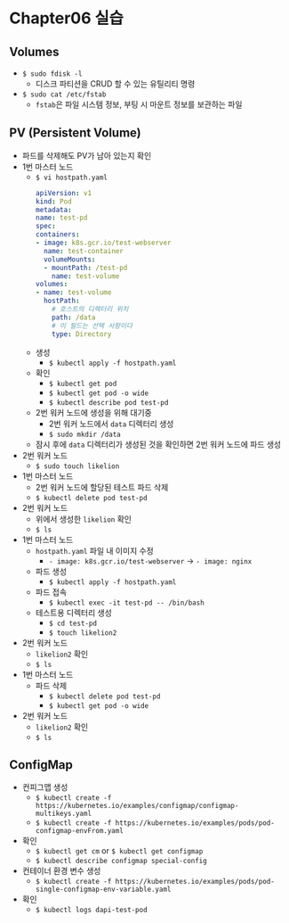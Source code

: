 # Chapter06 실습

## Volumes
* `$ sudo fdisk -l`
  * 디스크 파티션을 CRUD 할 수 있는 유틸리티 명령
* `$ sudo cat /etc/fstab`
  * `fstab`은 파일 시스템 정보, 부팅 시 마운트 정보를 보관하는 파일

## PV (Persistent Volume)
* 파드를 삭제해도 PV가 남아 있는지 확인
* 1번 마스터 노드
  * `$ vi hostpath.yaml`
    ~~~yaml
    apiVersion: v1
    kind: Pod
    metadata:
    name: test-pd
    spec:
    containers:
    - image: k8s.gcr.io/test-webserver
      name: test-container
      volumeMounts:
      - mountPath: /test-pd
        name: test-volume
    volumes:
    - name: test-volume
      hostPath:
        # 호스트의 디렉터리 위치
        path: /data
        # 이 필드는 선택 사항이다
        type: Directory
    ~~~
  * 생성
    * `$ kubectl apply -f hostpath.yaml`
  * 확인
    * `$ kubectl get pod`
    * `$ kubectl get pod -o wide`
    * `$ kubectl describe pod test-pd`
  * 2번 워커 노드에 생성을 위해 대기중
    * 2번 워커 노드에서 `data` 디렉터리 생성
    * `$ sudo mkdir /data`
  * 잠시 후에 `data` 디렉터리가 생성된 것을 확인하면 2번 워커 노드에 파드 생성
* 2번 워커 노드
  * `$ sudo touch likelion`
* 1번 마스터 노드
  * 2번 워커 노드에 할당된 테스트 파드 삭제
  * `$ kubectl delete pod test-pd`
* 2번 워커 노드
  * 위에서 생성한 `likelion` 확인
  * `$ ls`
* 1번 마스터 노드
  * `hostpath.yaml` 파일 내 이미지 수정
    * `- image: k8s.gcr.io/test-webserver` -> `- image: nginx`
  * 파드 생성
    * `$ kubectl apply -f hostpath.yaml`
  * 파드 접속
    * `$ kubectl exec -it test-pd -- /bin/bash`
  * 테스트용 디렉터리 생성
    * `$ cd test-pd`
    * `$ touch likelion2`
* 2번 워커 노드
  * `likelion2` 확인
  * `$ ls`
* 1번 마스터 노드
  * 파드 삭제
    * `$ kubectl delete pod test-pd`
    * `$ kubectl get pod -o wide`
* 2번 워커 노드
  * `likelion2` 확인
  * `$ ls`

## ConfigMap
* 컨피그맵 생성
  * `$ kubectl create -f https://kubernetes.io/examples/configmap/configmap-multikeys.yaml`
  * `$ kubectl create -f https://kubernetes.io/examples/pods/pod-configmap-envFrom.yaml`
* 확인
  * `$ kubectl get cm` or `$ kubectl get configmap`
  * `$ kubectl describe configmap special-config`
* 컨테이너 환경 변수 생성
  * `$ kubectl create -f https://kubernetes.io/examples/pods/pod-single-configmap-env-variable.yaml`
* 확인
  * `$ kubectl logs dapi-test-pod`